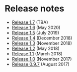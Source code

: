 # Release notes
- [Release 1.7](release-1.7.md) (TBA)
- [Release 1.6](release-1.6.md) (May 2020)
- [Release 1.5](release-1.5.md) (July 2019)
- [Release 1.4](release-1.4.md) (December 2018)
- [Release 1.3](release-1.3.md) (November 2018)
- [Release 1.2](release-1.2.md) (May 2018)
- [Release 1.1](release-1.1.md) (March 2018)
- [Release 1.0](release-1.0.md) (November 2017)
- [Release 0.9.7](release-0.9.7.md) (August 2017)
